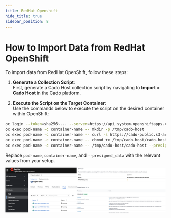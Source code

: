 ```yaml
---
title: RedHat Openshift
hide_title: true
sidebar_position: 8
---
```


# How to Import Data from RedHat OpenShift

To import data from RedHat OpenShift, follow these steps:

1. **Generate a Collection Script**:  
   First, generate a Cado Host collection script by navigating to **Import > Cado Host** in the Cado platform.

2. **Execute the Script on the Target Container**:  
   Use the commands below to execute the script on the desired container within OpenShift:

```bash
oc login --token=sha256~... --server=https://api.system.openshiftapps.com:443
oc exec pod-name -c container-name -- mkdir -p /tmp/cado-host
oc exec pod-name -c container-name -- curl -s https://cado-public.s3-accelerate.amazonaws.com/cado-host/v1.5.4/linux/cado-host --output /tmp/cado-host/cado-host
oc exec pod-name -c container-name -- chmod +x /tmp/cado-host/cado-host
oc exec pod-name -c container-name -- /tmp/cado-host/cado-host --presigned_data ...
```

Replace `pod-name`, `container-name`, and `--presigned_data` with the relevant values from your setup.

![OpenShift](/img/openshift.png)